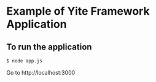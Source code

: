 Example of Yite Framework Application
=====================================

## To run the application

```bash
$ node app.js
```

Go to http://localhost:3000

